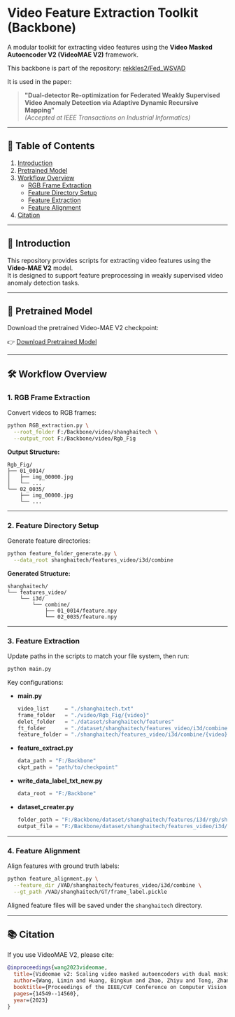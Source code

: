 # Video Feature Extraction Toolkit (Backbone)

A modular toolkit for extracting video features using the **Video Masked Autoencoder V2 (VideoMAE V2)** framework.

This backbone is part of the repository: [rekkles2/Fed_WSVAD](https://github.com/rekkles2/Fed_WSVAD)

It is used in the paper:

> **"Dual-detector Re-optimization for Federated Weakly Supervised Video Anomaly Detection via Adaptive Dynamic Recursive Mapping"**  
> *(Accepted at IEEE Transactions on Industrial Informatics)*

---

## 📑 Table of Contents

1. [Introduction](#introduction)  
2. [Pretrained Model](#pretrained-model)  
3. [Workflow Overview](#workflow-overview)  
   - [RGB Frame Extraction](#rgb-frame-extraction)  
   - [Feature Directory Setup](#feature-directory-setup)  
   - [Feature Extraction](#feature-extraction)  
   - [Feature Alignment](#feature-alignment)  
4. [Citation](#citation)

---

## 🚀 Introduction

This repository provides scripts for extracting video features using the **Video-MAE V2** model.  
It is designed to support feature preprocessing in weakly supervised video anomaly detection tasks.

---

## 🎯 Pretrained Model

Download the pretrained Video-MAE V2 checkpoint:

👉 [Download Pretrained Model](https://drive.google.com/file/d/1xr1yeA2cxck4NCLX1qjAi3JU9qhRpfGr/view?usp=drive_link)

---

## 🛠 Workflow Overview

### 1. RGB Frame Extraction

Convert videos to RGB frames:

```bash
python RGB_extraction.py \
  --root_folder F:/Backbone/video/shanghaitech \
  --output_root F:/Backbone/video/Rgb_Fig
````

**Output Structure:**

```
Rgb_Fig/
├── 01_0014/
│   ├── img_00000.jpg
│   └── ...
└── 02_0035/
    ├── img_00000.jpg
    └── ...
```

---

### 2. Feature Directory Setup

Generate feature directories:

```bash
python feature_folder_generate.py \
  --data_root shanghaitech/features_video/i3d/combine
```

**Generated Structure:**

```
shanghaitech/
└── features_video/
    └── i3d/
        └── combine/
            ├── 01_0014/feature.npy
            └── 02_0035/feature.npy
```

---

### 3. Feature Extraction

Update paths in the scripts to match your file system, then run:

```bash
python main.py
```

Key configurations:

* **main.py**

  ```python
  video_list     = "./shanghaitech.txt"
  frame_folder   = "./video/Rgb_Fig/{video}"
  delet_folder   = "./dataset/shanghaitech/features"
  ft_folder      = "./dataset/shanghaitech/features_video/i3d/combine/shanghaitech"
  feature_folder = "./shanghaitech/features_video/i3d/combine/{video}"
  ```
* **feature\_extract.py**

  ```python
  data_path = "F:/Backbone"
  ckpt_path = "path/to/checkpoint"
  ```
* **write\_data\_label\_txt\_new\.py**

  ```python
  data_root = "F:/Backbone"
  ```
* **dataset\_creater.py**

  ```python
  folder_path = "F:/Backbone/dataset/shanghaitech/features/i3d/rgb/shanghaitech"
  output_file = "F:/Backbone/dataset/shanghaitech/features_video/i3d/combine/shanghaitech/feature.npy"
  ```

---

### 4. Feature Alignment

Align features with ground truth labels:

```bash
python feature_alignment.py \
  --feature_dir /VAD/shanghaitech/features_video/i3d/combine \
  --gt_path /VAD/shanghaitech/GT/frame_label.pickle
```

Aligned feature files will be saved under the `shanghaitech` directory.

---

## 📚 Citation

If you use VideoMAE V2, please cite:

```bibtex
@inproceedings{wang2023videomae,
  title={Videomae v2: Scaling video masked autoencoders with dual masking},
  author={Wang, Limin and Huang, Bingkun and Zhao, Zhiyu and Tong, Zhan and He, Yinan and Wang, Yi and Wang, Yali and Qiao, Yu},
  booktitle={Proceedings of the IEEE/CVF Conference on Computer Vision and Pattern Recognition},
  pages={14549--14560},
  year={2023}
}
```

